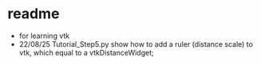 # readme
- for learning vtk
- 22/08/25 Tutorial_Step5.py show how to add a ruler (distance scale) to vtk, which equal to a vtkDistanceWidget;
